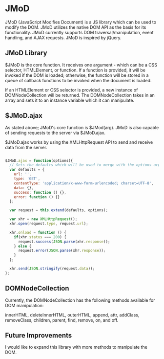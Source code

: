 JMoD
=====

JMoD (JavaScript Modifies Document) is a JS library which can be used to modify the DOM.  JMoD utilizes the native DOM API as the basis for its functionality.  JMoD currently supports DOM traversal/manipulation, event handling, and AJAX requests. JMoD is inspired by jQuery.


JMoD Library
-------------
$JMoD is the core function.  It receives one argument - which can be a CSS selector, HTMLElement, or function.  If a function is provided, it will be invoked if the DOM is loaded; otherwise, the function will be stored in a queue of callback functions to be invoked when the document is loaded.

If an HTMLElement or CSS selector is provided, a new instance of DOMNodeCollection will be returned.  The DOMNodeCollection takes in an array and sets it to an instance variable which it can manipulate.

$JMoD.ajax
-------------
As stated above; JMoD's core function is $JMod(arg).  JMoD is also capable of sending requests to the server via $JMoD.ajax.

$JMoD.ajax works by using the XMLHttpRequest API to send and receive data from the server.

```javascript

$JMoD.ajax = function(options){
  // Sets the defaults which will be used to merge with the options argument
  var defaults = {
    url: '',
    type: 'GET',
    contentType: 'application/x-www-form-urlencoded; charset=UTF-8',
    data: {},
    success: function () {},
    error: function () {}
  };

  var request = this.extend(defaults, options);

  var xhr = new XMLHttpRequest();
  xhr.open(request.type, request.url);

  xhr.onload = function () {
    if(xhr.status === 200) {
      request.success(JSON.parse(xhr.response));
    } else {
      request.error(JSON.parse(xhr.response));
    }
  };

  xhr.send(JSON.stringify(request.data));
};

```

DOMNodeCollection
----------------------
Currently, the DOMNodeCollection has the following methods available for DOM manipulation:

innerHTML, deleteInnerHTML, outerHTML, append, attr, addClass, removeClass, children, parent, find, remove, on, and off.

Future Improvements
-----------------------
I would like to expand this library with more methods to manipulate the DOM.
